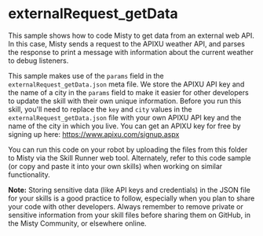 # externalRequest_getData

This sample shows how to code Misty to get data from an external web API. In this case, Misty sends a request to the APIXU weather API, and parses the response to print a message with information about the current weather to debug listeners.

This sample makes use of the `params` field in the `externalRequest_getData.json` meta file. We store the APIXU API key and the name of a city in the `params` field to make it easier for other developers to update the skill with their own unique information. Before you run this skill, you'll need to replace the `key` and `city` values in the `externalRequest_getData.json` file with your own APIXU API key and the name of the city in which you live. You can get an APIXU key for free by signing up here: https://www.apixu.com/signup.aspx

You can run this code on your robot by uploading the files from this folder to Misty via the Skill Runner web tool. Alternately, refer to this code sample (or copy and paste it into your own skills) when working on similar functionality.

**Note:** Storing sensitive data (like API keys and credentials) in the JSON file for your skills is a good practice to follow, especially when you plan to share your code with other developers. Always remember to remove private or sensitive information from your skill files before sharing them on GitHub, in the Misty Community, or elsewhere online.